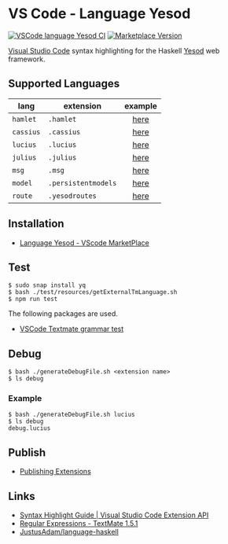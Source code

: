 # VS Code - Language Yesod

[![VSCode language Yesod CI](https://img.shields.io/github/workflow/status/e-bigmoon/vscode-language-yesod/VSCode%20language%20Yesod%20CI)](https://github.com/e-bigmoon/vscode-language-yesod/actions/workflows/vscode-language-yesod-ci.yml)
[![Marketplace Version](https://vsmarketplacebadge.apphb.com/version/bigmoon.language-yesod.svg)](https://marketplace.visualstudio.com/items?itemName=BIGMOON.language-yesod)

[Visual Studio Code](https://code.visualstudio.com/) syntax highlighting for the Haskell [Yesod](https://www.yesodweb.com/) web framework.

## Supported Languages

lang | extension | example
-----|-----------|:----------:
`hamlet`  | `.hamlet` | [here][hamlet]
`cassius` | `.cassius` | [here][cassius]
`lucius` | `.lucius` | [here][lucius]
`julius` | `.julius` | [here][julius]
`msg` | `.msg` | [here][msg]
`model` | `.persistentmodels` | [here][model]
`route` | `.yesodroutes` | [here][route]

[hamlet]:  https://github.com/e-bigmoon/vscode-language-yesod/tree/master/sample/sample.hamlet
[cassius]: https://github.com/e-bigmoon/vscode-language-yesod/tree/master/sample/sample.cassius
[lucius]:  https://github.com/e-bigmoon/vscode-language-yesod/tree/master/sample/sample.lucius
[julius]:  https://github.com/e-bigmoon/vscode-language-yesod/tree/master/sample/sample.julius
[msg]:     https://github.com/e-bigmoon/vscode-language-yesod/tree/master/sample/sample.msg
[model]:   https://github.com/e-bigmoon/vscode-language-yesod/tree/master/sample/sample.persistentmodels
[route]:   https://github.com/e-bigmoon/vscode-language-yesod/tree/master/sample/sample.yesodroutes

## Installation

- [Language Yesod - VScode MarketPlace](https://marketplace.visualstudio.com/items?itemName=BIGMOON.language-yesod)

## Test

```shell
$ sudo snap install yq
$ bash ./test/resources/getExternalTmLanguage.sh
$ npm run test
```

The following packages are used.

- [VSCode Textmate grammar test](https://github.com/PanAeon/vscode-tmgrammar-test)

## Debug

```shell
$ bash ./generateDebugFile.sh <extension name>
$ ls debug
```

### Example

```shell
$ bash ./generateDebugFile.sh lucius
$ ls debug
debug.lucius
```

## Publish

- [Publishing Extensions](https://code.visualstudio.com/api/working-with-extensions/publishing-extension)

## Links

- [Syntax Highlight Guide | Visual Studio Code Extension API](https://code.visualstudio.com/api/language-extensions/syntax-highlight-guide)
- [Regular Expressions - TextMate 1.5.1](https://macromates.com/manual/en/regular_expressions)
- [JustusAdam/language-haskell](https://github.com/JustusAdam/language-haskell)
